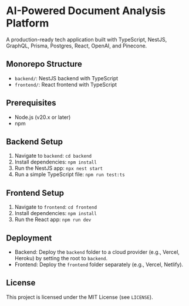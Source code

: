 # AI-Powered Document Analysis Platform

A production-ready tech application built with TypeScript, NestJS, GraphQL, Prisma, Postgres, React, OpenAI, and Pinecone.

## Monorepo Structure
- `backend/`: NestJS backend with TypeScript
- `frontend/`: React frontend with TypeScript

## Prerequisites
- Node.js (v20.x or later)
- npm

## Backend Setup
1. Navigate to `backend`: `cd backend`
2. Install dependencies: `npm install`
3. Run the NestJS app: `npx nest start`
4. Run a simple TypeScript file: `npm run test:ts`

## Frontend Setup
1. Navigate to `frontend`: `cd frontend`
2. Install dependencies: `npm install`
3. Run the React app: `npm run dev`

## Deployment
- Backend: Deploy the `backend` folder to a cloud provider (e.g., Vercel, Heroku) by setting the root to `backend`.
- Frontend: Deploy the `frontend` folder separately (e.g., Vercel, Netlify).

## License
This project is licensed under the MIT License (see `LICENSE`).